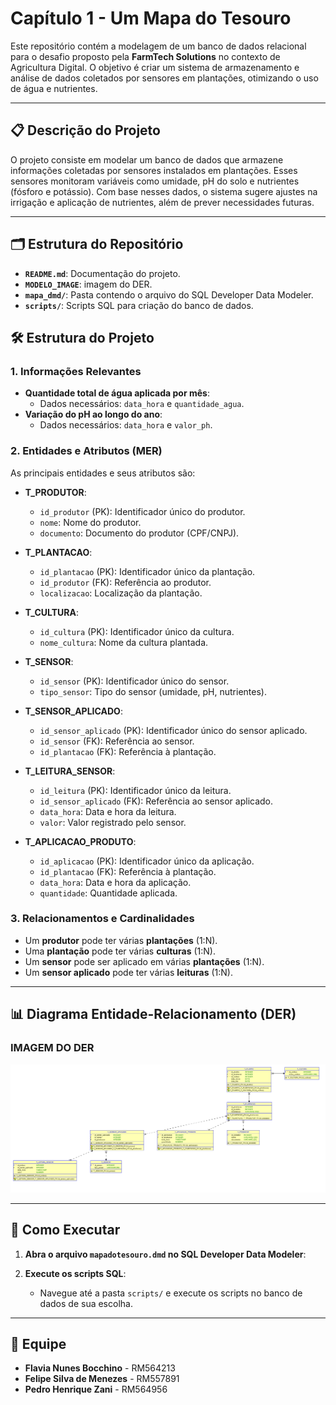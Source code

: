 # Capítulo 1 - Um Mapa do Tesouro

Este repositório contém a modelagem de um banco de dados relacional para o desafio proposto pela **FarmTech Solutions** no contexto de Agricultura Digital. O objetivo é criar um sistema de armazenamento e análise de dados coletados por sensores em plantações, otimizando o uso de água e nutrientes.

---

## 📋 Descrição do Projeto

O projeto consiste em modelar um banco de dados que armazene informações coletadas por sensores instalados em plantações. Esses sensores monitoram variáveis como umidade, pH do solo e nutrientes (fósforo e potássio). Com base nesses dados, o sistema sugere ajustes na irrigação e aplicação de nutrientes, além de prever necessidades futuras.

---
## 🗂️ Estrutura do Repositório

- **`README.md`**: Documentação do projeto.
- **`MODELO_IMAGE`**: imagem do DER.
- **`mapa_dmd/`**: Pasta contendo o arquivo do SQL Developer Data Modeler.
- **`scripts/`**: Scripts SQL para criação do banco de dados.

## 🛠️ Estrutura do Projeto

### 1. **Informações Relevantes**
- **Quantidade total de água aplicada por mês**:
  - Dados necessários: `data_hora` e `quantidade_agua`.
- **Variação do pH ao longo do ano**:
  - Dados necessários: `data_hora` e `valor_ph`.

### 2. **Entidades e Atributos (MER)**
As principais entidades e seus atributos são:

- **T_PRODUTOR**:
  - `id_produtor` (PK): Identificador único do produtor.
  - `nome`: Nome do produtor.
  - `documento`: Documento do produtor (CPF/CNPJ).

- **T_PLANTACAO**:
  - `id_plantacao` (PK): Identificador único da plantação.
  - `id_produtor` (FK): Referência ao produtor.
  - `localizacao`: Localização da plantação.

- **T_CULTURA**:
  - `id_cultura` (PK): Identificador único da cultura.
  - `nome_cultura`: Nome da cultura plantada.

- **T_SENSOR**:
  - `id_sensor` (PK): Identificador único do sensor.
  - `tipo_sensor`: Tipo do sensor (umidade, pH, nutrientes).

- **T_SENSOR_APLICADO**:
  - `id_sensor_aplicado` (PK): Identificador único do sensor aplicado.
  - `id_sensor` (FK): Referência ao sensor.
  - `id_plantacao` (FK): Referência à plantação.

- **T_LEITURA_SENSOR**:
  - `id_leitura` (PK): Identificador único da leitura.
  - `id_sensor_aplicado` (FK): Referência ao sensor aplicado.
  - `data_hora`: Data e hora da leitura.
  - `valor`: Valor registrado pelo sensor.

- **T_APLICACAO_PRODUTO**:
  - `id_aplicacao` (PK): Identificador único da aplicação.
  - `id_plantacao` (FK): Referência à plantação.
  - `data_hora`: Data e hora da aplicação.
  - `quantidade`: Quantidade aplicada.

### 3. **Relacionamentos e Cardinalidades**
- Um **produtor** pode ter várias **plantações** (1:N).
- Uma **plantação** pode ter várias **culturas** (1:N).
- Um **sensor** pode ser aplicado em várias **plantações** (1:N).
- Um **sensor aplicado** pode ter várias **leituras** (1:N).

---

## 📊 Diagrama Entidade-Relacionamento (DER)

### IMAGEM DO DER 


![DER](./MODELO_IMAGE.png)


---

## 🚀 Como Executar

1. **Abra o arquivo `mapadotesouro.dmd` no SQL Developer Data Modeler**:

2. **Execute os scripts SQL**:
   - Navegue até a pasta `scripts/` e execute os scripts no banco de dados de sua escolha.

---

## 👥 Equipe

- **Flavia Nunes Bocchino** - RM564213
- **Felipe Silva de Menezes** - RM557891
- **Pedro Henrique Zani** - RM564956
